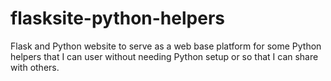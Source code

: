 # flasksite-python-helpers
Flask and Python website to serve as a web base platform for some Python helpers that I can user without needing Python setup or so that I can share with others.
 
